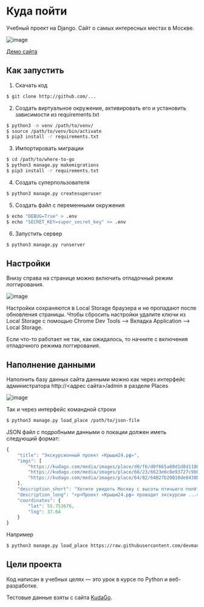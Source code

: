 # Куда пойти
Учебный проект на Django.
Сайт о самых интересных местах в Москве.

![image](https://user-images.githubusercontent.com/79760865/169692082-94a796f7-5626-40fb-afd6-a9f6e70a0514.png)

[Демо сайта](http://wheretogoalt.pythonanywhere.com/)

## Как запустить

1. Скачать код
```bash
$ git clone http://github.com/...
```
2. Создать виртуальное окружение, активировать его и установить зависимости из requirements.txt
```bash
$ python3 -m venv /path/to/venv/
$ source /path/to/venv/bin/activate
$ pip3 install -r requirements.txt
```
3. Импортировать миграции
```bash
$ cd /path/to/where-to-go
$ python3 manage.py makemigrations
$ pip3 install -r requirements.txt
```
4. Создать суперпользователя
```bash
$ python3 manage.py createsuperuser
```
5. Создать файл с переменными окружения
```bash
$ echo "DEBUG=True" > .env
$ echo "SECRET_KEY=super_secret_key" >> .env
```
6. Запустить сервер
```bash
$ python3 manage.py runserver
```

## Настройки

Внизу справа на странице можно включить отладочный режим логгирования.

![image](https://user-images.githubusercontent.com/79760865/169692971-e3c60271-23c2-4701-b858-f76e9204b970.png)

Настройки сохраняются в Local Storage браузера и не пропадают после обновления страницы. Чтобы сбросить настройки удалите ключи из Local Storage с помощью Chrome Dev Tools —> Вкладка Application —> Local Storage.

Если что-то работает не так, как ожидалось, то начните с включения отладочного режима логгирования.

## Наполнение данными

Наполнить базу данных сайта данными можно как через интерфейс администратора http://<адрес сайта>/admin в разделе Places

![image](https://user-images.githubusercontent.com/79760865/169693028-a49717e2-3c3c-4161-a337-8fdada1d9cce.png)

Так и через интерфейс командной строки

```bash
$ python3 manage.py load_place /path/to/json-file
```

JSON файл с подробными данными о локации должен иметь следующий формат:

```javascript
{
    "title": "Экскурсионный проект «Крыши24.рф»",
    "imgs": [
        "https://kudago.com/media/images/place/d0/f6/d0f665a80d1d8d110826ba797569df02.jpg",
        "https://kudago.com/media/images/place/66/23/6623e6c8e93727c9b0bb198972d9e9fa.jpg",
        "https://kudago.com/media/images/place/64/82/64827b20010de8430bfc4fb14e786c19.jpg",
    ],
    "description_short": "Хотите увидеть Москву с высоты птичьего полёта?",
    "description_long": "<p>Проект «Крыши24.рф» проводит экскурсии ...</p>",
    "coordinates": {
        "lat": 55.753676,
        "lng": 37.64
    }
}
```

Например

```bash
$ python3 manage.py load_place https://raw.githubusercontent.com/devmanorg/where-to-go-places/master/places/%D0%90%D0%BD%D1%82%D0%B8%D0%BA%D0%B0%D1%84%D0%B5%20Bizone.json
```


## Цели проекта

Код написан в учебных целях — это урок в курсе по Python и веб-разработке.

Тестовые данные взяты с сайта [KudaGo](https://kudago.com).
